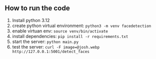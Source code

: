 ## How to run the code
1. Install python 3.12
2. create python virtual environment: `python3 -m venv facedetection`
3. enable virtuan env: `source venv/bin/activate`
4. install dependencies: `pip install -r requirements.txt`
5. start the server: `python main.py`
6. test the server: `curl -F image=@josh.webp http://127.0.0.1:5001/detect_faces`
